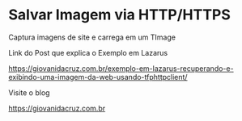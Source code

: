 # Salvar Imagem via HTTP/HTTPS
Captura imagens de site e carrega em um TImage

Link do Post que explica o Exemplo em Lazarus

https://giovanidacruz.com.br/exemplo-em-lazarus-recuperando-e-exibindo-uma-imagem-da-web-usando-tfphttpclient/


Visite o blog 

https://giovanidacruz.com.br
